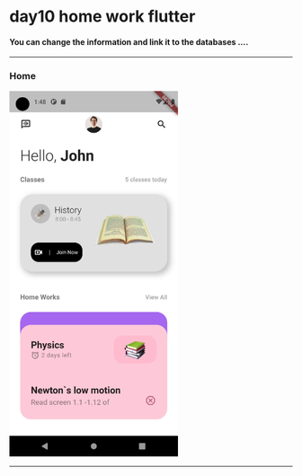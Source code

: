 

 <h1> day10 home work flutter</h1>  
 
 
<h4> You can change the information and link it to the databases ....</h4>


<hr>


<h3>Home</h3> 


<img src="https://github.com/abenkoula71/day10-home-work-flutter/blob/main/Screenshot_1680313691.png" width="300" /> 


<hr>
